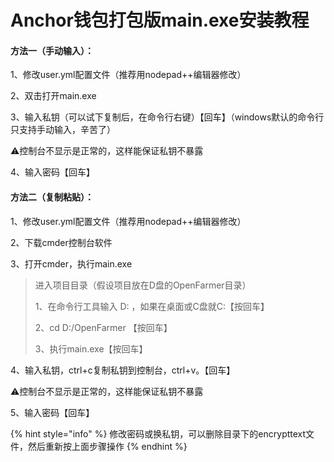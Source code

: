 # Anchor钱包打包版main.exe安装教程

#### 方法一（手动输入）：

1、修改user.yml配置文件（推荐用nodepad++编辑器修改）

2、双击打开main.exe

3、输入私钥（可以试下复制后，在命令行右键）【回车】（windows默认的命令行只支持手动输入，辛苦了）

:warning:控制台不显示是正常的，这样能保证私钥不暴露

4、输入密码【回车】

#### 方法二（复制粘贴）：

1、修改user.yml配置文件（推荐用nodepad++编辑器修改）

2、下载cmder控制台软件

3、打开cmder，执行main.exe

> 进入项目目录（假设项目放在D盘的OpenFarmer目录）
>
> 1、在命令行工具输入 D: ，如果在桌面或C盘就C:【按回车】
>
> 2、cd D:/OpenFarmer 【按回车】
>
> 3、执行main.exe【按回车】

4、输入私钥，ctrl+c复制私钥到控制台，ctrl+v。【回车】

:warning:控制台不显示是正常的，这样能保证私钥不暴露

5、输入密码【回车】

{% hint style="info" %}
修改密码或换私钥，可以删除目录下的encrypttext文件，然后重新按上面步骤操作
{% endhint %}

